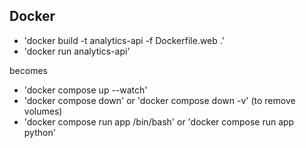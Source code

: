 

## Docker

- 'docker build -t analytics-api -f Dockerfile.web .'
- 'docker run analytics-api'

becomes
- 'docker compose up --watch'
- 'docker compose down' or 'docker compose down -v' (to remove volumes)
- 'docker compose run app /bin/bash' or 'docker compose run app python'